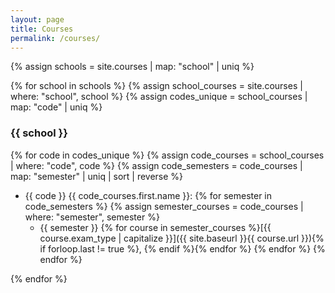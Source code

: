 ```yaml
---
layout: page
title: Courses
permalink: /courses/
---
```


{% assign schools = site.courses | map: "school" | uniq %}

{% for school in schools %}
{% assign school_courses = site.courses | where: "school", school %}
{% assign codes_unique = school_courses | map: "code" | uniq %}

### {{ school }}

{% for code in codes_unique %}
{% assign code_courses = school_courses | where: "code", code %}
{% assign code_semesters = code_courses | map: "semester" | uniq | sort | reverse %}
- {{ code }} {{ code_courses.first.name }}:
    {% for semester in code_semesters %}
    {% assign semester_courses = code_courses | where: "semester", semester %}
    - {{ semester }} {% for course in semester_courses %}[{{ course.exam_type | capitalize }}]({{ site.baseurl }}{{ course.url }}){% if forloop.last != true %}, {% endif %}{% endfor %}
    {% endfor %}
{% endfor %}

{% endfor %}
